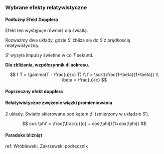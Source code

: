 ### Wybrane efekty relatywistyczne
#### Podłużny Efekt Dopplera

Efekt ten występuje również dla światłą.

Rozważmy dwa układy, gdzie $S'$ zbliża się do $S$ z prędkością relatywistyczną.

$S'$ wysyła impulsy świetlne w co $T$ sekund.

**Dla zbliżania, wzpółczynnik dl aokresu.**

$$
f T = \gamma(T - \frac{u}{c} T) \\
f = \sqrt{\frac{1-\beta}{1+\beta}} \\
\beta = \frac{u}{c}
$$

#### Poprzeczny efekt dopplera

#### Relatywistyczne zwężenie wiązki promieniowania

2 układy. Światło skierowane pod kątem $\phi'$ (zmierzony w ukłądzie $S'$).

$$
cos \phi' = \frac{\frac{u}{c} + cos(\phi)}{1+cos(\phi)}
$$

#### Paradoks bliźniąt

ref: Wróblewski, Zakrzewski podręcznik
